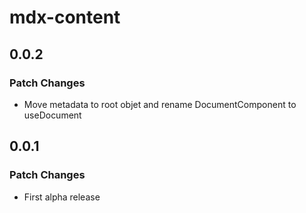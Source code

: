 # mdx-content

## 0.0.2

### Patch Changes

- Move metadata to root objet and rename DocumentComponent to useDocument

## 0.0.1

### Patch Changes

- First alpha release
